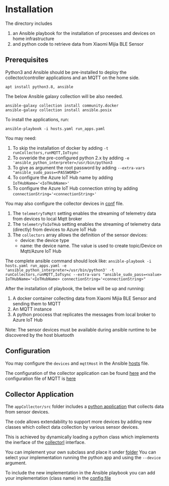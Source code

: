 # Installation

The directory includes
1. an Ansible playbook for the installation of processes and devices on home infrastructure
2. and python code to retrieve data from Xiaomi Mijia BLE Sensor 

## Prerequisites

Python3 and Ansible should be pre-installed to deploy the collector/controller applications and an MQTT on the home side.

```
apt install python3.8, ansible
```

The below Ansible galaxy collection will be also needed.

```
ansible-galaxy collection install community.docker
ansible-galaxy collection install ansible.posix
```

To install the applications, run:

```
ansible-playbook -i hosts.yaml run_apps.yaml
```

You may need:
1. To skip the installation of docker by adding `-t runCollectors,runMQTT,IoTsync`
2. To ovveride the pre-configured python 2.x by adding `-e 'ansible_python_interpreter=/usr/bin/python3`
3. To give as argument the root password by adding `--extra-vars "ansible_sudo_pass=<PASSWORD>"`
4. To configure the Azure IoT Hub name by adding `IoTHubName='<IoTHubName>'`
5. To configure the Azure IoT Hub connection string by adding `connectionString='<connectionString>'`


You may also configure the collector devices in [conf](https://github.com/John-ltf/smartHomeOnCloud/blob/master/home/ansible/roles/runCollectors/vars/vars.yaml) file.
1. The `telemetryToMqtt` setting enables the streaming of telemetry data from devices to local Mqtt broker
2. The `telemetryToIoTHub` setting enables the streaming of telemetry data (directly) from devices to Azure IoT Hub
3. The `collectors` array allows the definition of the sensor devices:
	* device: the device type
	* name: the device name. The value is used to create topic/Device on Mqtt/Azure IoT Hub

The complete ansible command should look like:
`ansible-playbook -i hosts.yaml run_apps.yaml -e 'ansible_python_interpreter=/usr/bin/python3' -t runCollectors,runMQTT,IoTsync --extra-vars "ansible_sudo_pass=<value> IoTHubName='<IoTHubName> connectionString='<connectionString>"`

After the installation of playbook, the below will be up and running:
1. A docker container collecting data from Xiaomi Mijia BLE Sensor and sending them to MQTT
2. An MQTT instance
3. A python proccess that replicates the messages from local broker to Azure IoT Hub

Note: The sensor devices must be available during ansible runtime to be discovered by the host bluetooth

## Configuration

You may configure the `devices` and `mqttHost` in the Ansible [hosts](https://github.com/John-ltf/smartHomeOnCloud/blob/master/home/ansible/hosts.yaml) file.

The configuration of the collector application can be found [here](https://github.com/John-ltf/smartHomeOnCloud/blob/master/home/ansible/roles/runCollectors/vars/vars.yaml)
and the configuration file of MQTT is [here](https://github.com/John-ltf/smartHomeOnCloud/blob/master/home/ansible/roles/runMQTT/files/mosquitto.conf)

## Collector Application

The `appCollector/src` folder includes a [python application](https://github.com/John-ltf/smartHomeOnCloud/blob/master/home/appCollector/src/collectData.py) that collects data from sensor devices.

The code allows extendability to support more devices by adding new classes which collect data collection by various sensor devices.

This is achieved by dynamically loading a python class which implements the inerface of the [collectorI](https://github.com/John-ltf/smartHomeOnCloud/blob/master/home/appCollector/src/collectors/collectorInterface.py)
interface.

You can implement your own subclass and place it under [folder](https://github.com/John-ltf/smartHomeOnCloud/tree/master/home/appCollector/src/collectors)
You can select your implementation running the python app and using the `--device` argument.

To include the new implementation in the Ansible playbook you can add your implementation (class name) in the [config file](https://github.com/John-ltf/smartHomeOnCloud/blob/master/home/ansible/roles/runCollectors/vars/vars.yaml)

